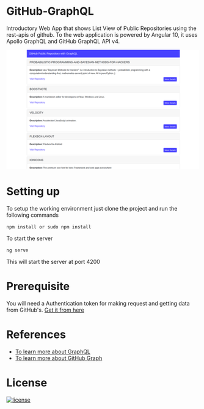 # GitHub-GraphQL
Introductory Web App that shows List View of Public Repositories using the rest-apis of github.
To the web application is powered by Angular 10, it uses Apollo GraphQL and GitHub GraphQL API v4.

<p align="center">
  <img src="repoImage.png" alt="Size Limit CLI" width="738">
</p>

# Setting up
To setup the working environment just clone the project and run the following commands
```
npm install or sudo npm install
```
To start the server
```
ng serve
```
This will start the server at port 4200

# Prerequisite
You will need a Authentication token for making request and getting data from GitHub's. 
[Get it from here](https://help.github.com/en/github/authenticating-to-github/creating-a-personal-access-token)


# References
* [To learn more about GraphQL](https://graphql.org/learn/)
* [To learn more about GitHub Graph](https://developer.github.com/v4/guides/) 

# License

[![license](https://img.shields.io/github/license/DAVFoundation/captain-n3m0.svg?style=flat-square)](https://github.com/DAVFoundation/captain-n3m0/blob/master/LICENSE)
